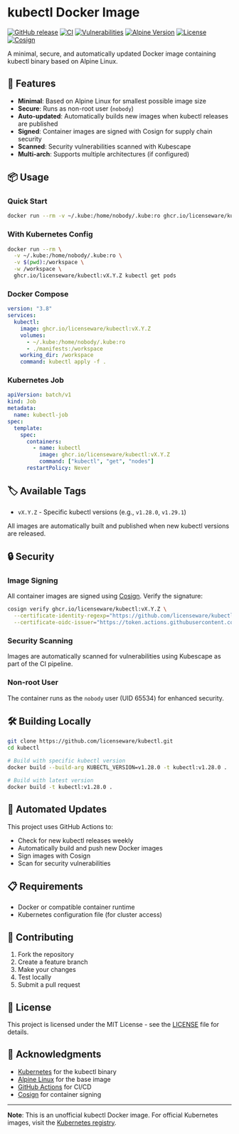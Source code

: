 # kubectl Docker Image

[![GitHub release](https://img.shields.io/github/v/release/kubernetes/kubernetes?label=ghcr.io/licenseware/kubectl&logo=docker&logoColor=white)](https://github.com/kubernetes/kubernetes/releases)
[![CI](https://github.com/licenseware/kubectl/actions/workflows/ci.yml/badge.svg)](https://github.com/licenseware/kubectl/actions/workflows/ci.yml)
[![Vulnerabilities](https://img.shields.io/badge/vulnerabilities-scanned-green?logo=security&logoColor=white)](https://github.com/licenseware/kubectl/security)
[![Alpine Version](https://img.shields.io/badge/alpine-3-blue?logo=alpine-linux&logoColor=white)](https://alpinelinux.org/)
[![License](https://img.shields.io/github/license/licenseware/kubectl?logo=opensourceinitiative&logoColor=white)](LICENSE)
[![Cosign](https://img.shields.io/badge/signed-cosign-blue?logo=sigstore&logoColor=white)](https://github.com/sigstore/cosign)

A minimal, secure, and automatically updated Docker image containing kubectl binary based on Alpine Linux.

## 🚀 Features

- **Minimal**: Based on Alpine Linux for smallest possible image size
- **Secure**: Runs as non-root user (`nobody`)
- **Auto-updated**: Automatically builds new images when kubectl releases are published
- **Signed**: Container images are signed with Cosign for supply chain security
- **Scanned**: Security vulnerabilities scanned with Kubescape
- **Multi-arch**: Supports multiple architectures (if configured)

## 📦 Usage

### Quick Start

```bash
docker run --rm -v ~/.kube:/home/nobody/.kube:ro ghcr.io/licenseware/kubectl:vX.Y.Z kubectl version
```

### With Kubernetes Config

```bash
docker run --rm \
  -v ~/.kube:/home/nobody/.kube:ro \
  -v $(pwd):/workspace \
  -w /workspace \
  ghcr.io/licenseware/kubectl:vX.Y.Z kubectl get pods
```

### Docker Compose

```yaml
version: "3.8"
services:
  kubectl:
    image: ghcr.io/licenseware/kubectl:vX.Y.Z
    volumes:
      - ~/.kube:/home/nobody/.kube:ro
      - ./manifests:/workspace
    working_dir: /workspace
    command: kubectl apply -f .
```

### Kubernetes Job

```yaml
apiVersion: batch/v1
kind: Job
metadata:
  name: kubectl-job
spec:
  template:
    spec:
      containers:
        - name: kubectl
          image: ghcr.io/licenseware/kubectl:vX.Y.Z
          command: ["kubectl", "get", "nodes"]
      restartPolicy: Never
```

## 🏷️ Available Tags

- `vX.Y.Z` - Specific kubectl versions (e.g., `v1.28.0`, `v1.29.1`)

All images are automatically built and published when new kubectl versions are released.

## 🔒 Security

### Image Signing

All container images are signed using [Cosign](https://github.com/sigstore/cosign). Verify the signature:

```bash
cosign verify ghcr.io/licenseware/kubectl:vX.Y.Z \
  --certificate-identity-regexp="https://github.com/licenseware/kubectl/.*" \
  --certificate-oidc-issuer="https://token.actions.githubusercontent.com"
```

### Security Scanning

Images are automatically scanned for vulnerabilities using Kubescape as part of the CI pipeline.

### Non-root User

The container runs as the `nobody` user (UID 65534) for enhanced security.

## 🛠️ Building Locally

```bash
git clone https://github.com/licenseware/kubectl.git
cd kubectl

# Build with specific kubectl version
docker build --build-arg KUBECTL_VERSION=v1.28.0 -t kubectl:v1.28.0 .

# Build with latest version
docker build -t kubectl:v1.28.0 .
```

## 🔄 Automated Updates

This project uses GitHub Actions to:

- Check for new kubectl releases weekly
- Automatically build and push new Docker images
- Sign images with Cosign
- Scan for security vulnerabilities

## 📋 Requirements

- Docker or compatible container runtime
- Kubernetes configuration file (for cluster access)

## 🤝 Contributing

1. Fork the repository
2. Create a feature branch
3. Make your changes
4. Test locally
5. Submit a pull request

## 📄 License

This project is licensed under the MIT License - see the [LICENSE](LICENSE) file for details.

## 🙏 Acknowledgments

- [Kubernetes](https://kubernetes.io/) for the kubectl binary
- [Alpine Linux](https://alpinelinux.org/) for the base image
- [GitHub Actions](https://github.com/features/actions) for CI/CD
- [Cosign](https://github.com/sigstore/cosign) for container signing

---

**Note**: This is an unofficial kubectl Docker image. For official Kubernetes images, visit the [Kubernetes registry](https://registry.k8s.io/).
